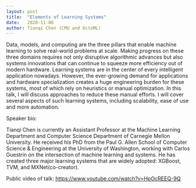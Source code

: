 ```yaml
---
layout: post
title:  "Elements of Learning Systems"
date:   2020-11-06
author: Tianqi Chen (CMU and OctoML)
---
```


Data, models, and computing are the three pillars that enable machine learning to solve real-world problems at scale. Making progress on these three domains requires not only disruptive algorithmic advances but also systems innovations that can continue to squeeze more efficiency out of modern hardware. Learning systems are in the center of every intelligent application nowadays. However, the ever-growing demand for applications and hardware specialization creates a huge engineering burden for these systems, most of which rely on heuristics or manual optimization. In this talk, I will discuss approaches to reduce these manual efforts. I will cover several aspects of such learning systems, including scalability, ease of use and more automation.

Speaker bio:

Tianqi Chen is currently an Assistant Professor at the Machine Learning Department and Computer Science Department of Carnegie Mellon University. He received his PhD from the Paul G. Allen School of Computer Science & Engineering at the University of Washington, working with Carlos Guestrin on the intersection of machine learning and systems. He has created three major learning systems that are widely adopted: XGBoost, TVM, and MXNet(co-creator).

Public video of talk: https://www.youtube.com/watch?v=HpOcREEQ-9Q
